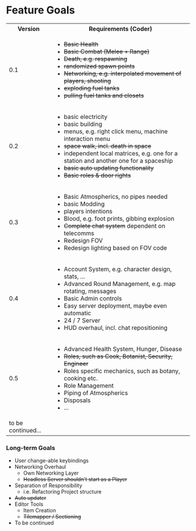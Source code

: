 # Feature Goals

<table>
  <tbody>
    <tr>
      <th>Version</th>
      <th align="center">Requirements (Coder)</th>
    </tr>
    <tr>
      <td>0.1</td>
      <td>
        <ul>
          <li><del>Basic Health </del></li>
          <li><del>Basic Combat (Melee + Range) </del></li>
          <li><del>Death, e.g. respawning </del></li>
          <li><del>randomized spawn points </del></li>
          <li><del>Networking, e.g. interpolated movement of players, shooting </del></li>
          <li><del>exploding fuel tanks </del></li>
          <li><del>pulling fuel tanks and closets </del></li>
        </ul>
      </td>
    </tr>
    <tr>
      <td>0.2</td>
      <td>
        <ul>
          <li>basic electricity</li>
          <li>basic building</li>
          <li>menus, e.g. right click menu, machine interaction menu</li>
          <li><del>space walk, incl. death in space</del></li>
          <li>independent local matrices, e.g. one for a station and another one for a spaceship</li>
          <li><del>basic auto updating functionality</del></li>
          <li><del>Basic roles & door rights</del></li>
        </ul>
      </td>
    </tr>
<tr>
      <td>0.3</td>
      <td>
        <ul>
          <li>Basic Atmospherics, no pipes needed</li>
          <li>basic Modding</li>
          <li>players intentions</li>
          <li>Blood, e.g. foot prints, gibbing explosion</li>
          <li><del>Complete chat system</del> dependent on telecomms</li>
          <li>Redesign FOV</li>
          <li>Redesign lighting based on FOV code</li>
        </ul>
      </td>
    </tr>
    <tr>
      <td>0.4</td>
      <td>
        <ul>
          <li>Account System, e.g. character design, stats, ...</li>
          <li>Advanced Round Management, e.g. map rotating, messages</li>
          <li>Basic Admin controls</li>
          <li>Easy server deployment, maybe even automatic</li>
          <li>24 / 7 Server</li>
          <li>HUD overhaul, incl. chat repositioning</li>
        </ul>
      </td>
    </tr>
    <tr>
      <td>0.5</td>
      <td>
        <ul>
          <li>Advanced Health System, Hunger, Disease</li>
          <li><del>Roles, such as Cook, Botanist, Security, Engineer</del></li>
          <li>Roles specific mechanics, such as botany, cooking etc.</li>
          <li>Role Management</li>
          <li>Piping of Atmospherics</li>
          <li>Disposals</li>
          <li>...</li>
        </ul>
      </td>
    </tr>
    <tr>
      <td> to be continued... </td>
      <td></td>
    </tr>
  </tbody>
</table>

### Long-term Goals

* User change-able keybindings
* Networking Overhaul
    * Own Networking Layer
    * <del>Headless Server shouldn't start as a Player</del>
* Separation of Responsibility
    * i.e. Refactoring Project structure
* <del>Auto updater</del>
* Editor Tools
    * Item Creation
    * <del>Tilemapper / Sectioning</del>
* To be continued
